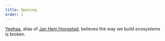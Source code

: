 ```yaml
---
title: Opening
order: 1
---
```


[Yeehaa](../About.md), alias of [Jan Hein Hoogstad](../About.md), believes the way we build *ecosystems* is broken.
